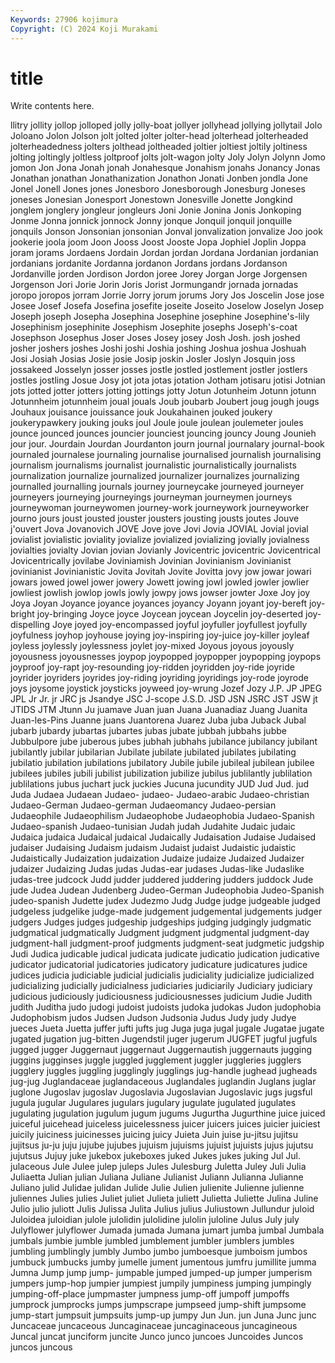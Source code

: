 ```yaml
---
Keywords: 27906 kojimura
Copyright: (C) 2024 Koji Murakami
---
```


# title

Write contents here.



llitry jollity jollop jolloped jolly jolly-boat jollyer jollyhead
jollying jollytail Jolo Joloano Jolon Jolson jolt jolted jolter jolter-head
jolterhead jolterheaded jolterheadedness jolters jolthead joltheaded joltier joltiest joltily joltiness
jolting joltingly joltless joltproof jolts jolt-wagon jolty Joly Jolyn Jolynn
Jomo jomon Jon Jona Jonah jonah Jonahesque Jonahism jonahs Jonancy
Jonas Jonathan jonathan Jonathanization Jonathon Jonati Jonben jondla Jone Jonel
Jonell Jones jones Jonesboro Jonesborough Jonesburg Joneses joneses Jonesian Jonesport
Jonestown Jonesville Jonette Jongkind jonglem jonglery jongleur jongleurs Joni Jonie
Jonina Jonis Jonkoping Jonme Jonna jonnick jonnock Jonny jonque Jonquil
jonquil jonquille jonquils Jonson Jonsonian jonsonian Jonval jonvalization jonvalize Joo
jook jookerie joola joom Joon Jooss Joost Jooste Jopa Jophiel
Joplin Joppa joram jorams Jordaens Jordain Jordan jordan Jordana Jordanian
jordanian jordanians jordanite Jordanna jordanon Jordans jordans Jordanson Jordanville jorden
Jordison Jordon joree Jorey Jorgan Jorge Jorgensen Jorgenson Jori Jorie
Jorin Joris Jorist Jormungandr jornada jornadas joropo joropos jorram Jorrie
Jorry jorum jorums Jory Jos Joscelin Jose jose Josee Josef
Josefa Josefina josefite joseite Joseito Joselow Joselyn Josep Joseph joseph
Josepha Josephina Josephine josephine Josephine's-lily Josephinism josephinite Josephism Josephite josephs
Joseph's-coat Josephson Josephus Joser Joses Josey josey Josh Josh. josh
joshed josher joshers joshes Joshi joshi Joshia joshing Joshua joshua
Joshuah Josi Josiah Josias Josie josie Josip joskin Josler Joslyn
Josquin joss jossakeed Josselyn josser josses jostle jostled jostlement jostler
jostlers jostles jostling Josue Josy jot jota jotas jotation Jotham
jotisaru jotisi Jotnian jots jotted jotter jotters jotting jottings jotty
Jotun Jotunheim Jotunn jotunn Jotunnheim jotunnheim joual jouals Joub joubarb
Joubert joug jough jougs Jouhaux jouisance jouissance jouk Joukahainen jouked
joukery joukerypawkery jouking jouks joul Joule joule joulean joulemeter joules
jounce jounced jounces jouncier jounciest jouncing jouncy Joung Jounieh jour
jour. Jourdain Jourdan Jourdanton journ journal journalary journal-book journaled journalese
journaling journalise journalised journalish journalising journalism journalisms journalist journalistic journalistically
journalists journalization journalize journalized journalizer journalizes journalizing journalled journalling journals
journey journeycake journeyed journeyer journeyers journeying journeyings journeyman journeymen journeys
journeywoman journeywomen journey-work journeywork journeyworker journo jours joust jousted jouster
jousters jousting jousts joutes Jouve j'ouvert Jova Jovanovich JOVE Jove
jove Jovi Jovia JOVIAL Jovial jovial jovialist jovialistic joviality jovialize
jovialized jovializing jovially jovialness jovialties jovialty Jovian jovian Jovianly Jovicentric
jovicentric Jovicentrical Jovicentrically jovilabe Joviniamish Jovinian Jovinianism Jovinianist jovinianist Jovinianistic
Jovita Jovitah Jovite Jovitta jovy jow jowar jowari jowars jowed
jowel jower jowery Jowett jowing jowl jowled jowler jowlier jowliest
jowlish jowlop jowls jowly jowpy jows jowser jowter Joxe Joy
joy Joya Joyan Joyance joyance joyances joyancy Joyann joyant joy-bereft
joy-bright joy-bringing Joyce joyce Joycean joycean Joycelin joy-deserted joy-dispelling Joye
joyed joy-encompassed joyful joyfuller joyfullest joyfully joyfulness joyhop joyhouse joying
joy-inspiring joy-juice joy-killer joyleaf joyless joylessly joylessness joylet joy-mixed Joyous
joyous joyously joyousness joyousnesses joypop joypopped joypopper joypopping joypops joyproof
joy-rapt joy-resounding joy-ridden joyridden joy-ride joyride joyrider joyriders joyrides joy-riding
joyriding joyridings joy-rode joyrode joys joysome joystick joysticks joyweed joy-wrung
Jozef Jozy J.P. JP JPEG JPL Jr Jr. jr JRC
js Jsandye JSC J-scope J.S.D. JSD JSN JSRC JST JSW
jt JTIDS JTM Jtunn Ju juamave Juan juan Juana Juanadiaz
Juang Juanita Juan-les-Pins Juanne juans Juantorena Juarez Juba juba Juback
Jubal jubarb jubardy jubartas jubartes jubas jubate jubbah jubbahs jubbe
Jubbulpore jube juberous jubes jubhah jubhahs jubilance jubilancy jubilant jubilantly
jubilar jubilarian Jubilate jubilate jubilated jubilates jubilating jubilatio jubilation jubilations
jubilatory Jubile jubile jubileal jubilean jubilee jubilees jubiles jubili jubilist
jubilization jubilize jubilus jublilantly jublilation jublilations jubus juchart juck juckies
Jucuna jucundity JUD Jud Jud. jud Juda Judaea Judaean Judaeo-
judaeo- Judaeo-arabic Judaeo-christian Judaeo-German Judaeo-german Judaeomancy Judaeo-persian Judaeophile Judaeophilism Judaeophobe
Judaeophobia Judaeo-Spanish Judaeo-spanish Judaeo-tunisian Judah judah Judahite Judaic judaic Judaica
judaica Judaical judaical Judaically Judaisation Judaise Judaised judaiser Judaising Judaism
judaism Judaist judaist Judaistic judaistic Judaistically Judaization judaization Judaize judaize
Judaized Judaizer judaizer Judaizing Judas judas Judas-ear judases Judas-like Judaslike
judas-tree judcock Judd judder juddered juddering judders juddock Jude jude
Judea Judean Judenberg Judeo-German Judeophobia Judeo-Spanish judeo-spanish Judette judex Judezmo
Judg Judge judge judgeable judged judgeless judgelike judge-made judgement judgemental
judgements judger judgers Judges judges judgeship judgeships judging judgingly judgmatic
judgmatical judgmatically Judgment judgment judgmental judgment-day judgment-hall judgment-proof judgments judgment-seat
judgmetic judgship Judi Judica judicable judical judicata judicate judicatio judication
judicative judicator judicatorial judicatories judicatory judicature judicatures judice judices judicia
judiciable judicial judicialis judiciality judicialize judicialized judicializing judicially judicialness judiciaries
judiciarily Judiciary judiciary judicious judiciously judiciousness judiciousnesses judicium Judie Judith
judith Juditha judo judogi judoist judoists judoka judokas Judon judophobia
Judophobism judos Judsen Judson Judsonia Judus Judy judy Judye jueces
Jueta Juetta juffer jufti jufts jug Juga juga jugal jugale
Jugatae jugate jugated jugation jug-bitten Jugendstil juger jugerum JUGFET jugful
jugfuls jugged jugger Juggernaut juggernaut Juggernautish juggernauts jugging juggins jugginses
juggle juggled jugglement juggler juggleries jugglers jugglery juggles juggling jugglingly
jugglings jug-handle jughead jugheads jug-jug Juglandaceae juglandaceous Juglandales juglandin Juglans
juglar juglone Jugoslav jugoslav Jugoslavia Jugoslavian Jugoslavic jugs jugsful jugula
jugular Jugulares jugulars jugulary jugulate jugulated jugulates jugulating jugulation jugulum
jugum jugums Jugurtha Jugurthine juice juiced juiceful juicehead juiceless juicelessness
juicer juicers juices juicier juiciest juicily juiciness juicinesses juicing juicy
Juieta Juin juise ju-jitsu jujitsu jujitsus ju-ju juju jujube jujubes
jujuism jujuisms jujuist jujuists jujus jujutsu jujutsus Jujuy juke jukebox
jukeboxes juked Jukes jukes juking Jul Jul. julaceous Jule Julee
julep juleps Jules Julesburg Juletta Juley Juli Julia Juliaetta Julian
julian Juliana Juliane Julianist Juliann Julianna Julianne Juliano julid Julidae
julidan Julide Julie Julien julienite Julienne julienne juliennes Julies julies
Juliet juliet Julieta juliett Julietta Juliette Julina Juline Julio julio
juliott Julis Julissa Julita Julius julius Juliustown Jullundur juloid Juloidea
juloidian julole julolidin julolidine julolin juloline Julus July july Julyflower
julyflower Jumada jumada Jumana jumart jumba jumbal Jumbala jumbals jumbie
jumble jumbled jumblement jumbler jumblers jumbles jumbling jumblingly jumbly Jumbo
jumbo jumboesque jumboism jumbos jumbuck jumbucks jumby jumelle jument jumentous
jumfru jumillite jumma Jumna Jump jump jump- jumpable jumped jumped-up
jumper jumperism jumpers jump-hop jumpier jumpiest jumpily jumpiness jumping jumpingly
jumping-off-place jumpmaster jumpness jump-off jumpoff jumpoffs jumprock jumprocks jumps jumpscrape
jumpseed jump-shift jumpsome jump-start jumpsuit jumpsuits jump-up jumpy Jun Jun.
jun Juna Junc junc Juncaceae juncaceous Juncaginaceae juncaginaceous juncagineous Juncal
juncat junciform juncite Junco junco juncoes Juncoides Juncos juncos juncous
